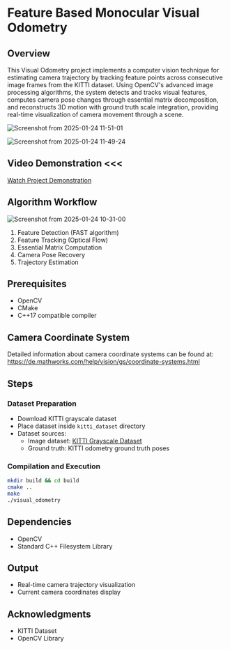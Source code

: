 # Feature Based Monocular Visual Odometry

## Overview
This Visual Odometry project implements a computer vision technique for estimating camera trajectory by tracking feature points across consecutive image frames from the KITTI dataset. Using OpenCV's advanced image processing algorithms, the system detects and tracks visual features, computes camera pose changes through essential matrix decomposition, and reconstructs 3D motion with ground truth scale integration, providing real-time visualization of camera movement through a scene.

![Screenshot from 2025-01-24 11-51-01](https://github.com/user-attachments/assets/43821acc-a6ff-48c7-abba-1674fd124742)

![Screenshot from 2025-01-24 11-49-24](https://github.com/user-attachments/assets/8000836d-f17a-4002-8a6e-0878fb28952d)

## Video Demonstration <<<
[Watch Project Demonstration](https://drive.google.com/file/d/17V9M7m_ldSC8W2JBr6J97VvN86amLDRw/view?usp=sharing)

## Algorithm Workflow

![Screenshot from 2025-01-24 10-31-00](https://github.com/user-attachments/assets/65931d54-9c5b-40e2-8b75-5452f4af04d4)


1. Feature Detection (FAST algorithm)
2. Feature Tracking (Optical Flow)
3. Essential Matrix Computation
4. Camera Pose Recovery
5. Trajectory Estimation

## Prerequisites
- OpenCV
- CMake
- C++17 compatible compiler

## Camera Coordinate System
Detailed information about camera coordinate systems can be found at:
https://de.mathworks.com/help/vision/gs/coordinate-systems.html

## Steps

### Dataset Preparation
- Download KITTI grayscale dataset
- Place dataset inside `kitti_dataset` directory
- Dataset sources:
  - Image dataset: [KITTI Grayscale Dataset](https://www.cvlibs.net/datasets/kitti/eval_odometry.php)
  - Ground truth: KITTI odometry ground truth poses

### Compilation and Execution
```bash
mkdir build && cd build
cmake ..
make
./visual_odometry
```

## Dependencies
- OpenCV
- Standard C++ Filesystem Library

## Output
- Real-time camera trajectory visualization
- Current camera coordinates display

## Acknowledgments
- KITTI Dataset
- OpenCV Library
